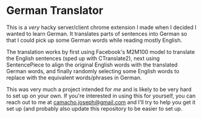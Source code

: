 # German Translator
This is a *very* hacky server/client chrome extension I made when I decided
I wanted to learn German. It translates parts of sentences into German so that
I could pick up some German words while reading mostly English.

The translation works by first using Facebook's M2M100 model to translate
the English sentences (sped up with CTranslate2), next using SentencePiece
to align the original English words with the translated German words, and
finally randomly selecting some English words to replace with the equivalent
words/phrases in German.

This was very much a project intended for *me* and is likely to be very hard
to set up on your own. If you're interested in using this for yourself, you
can reach out to me at camacho.joseph@gmail.com and I'll try to help you get
it set up (and probably also update this repository to be easier to set up.
